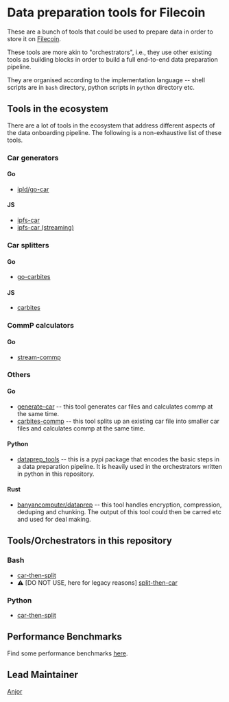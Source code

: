 # Data preparation tools for Filecoin

These are a bunch of tools that could be used to prepare data in order to store it on [Filecoin](https://filecoin.io).

These tools are more akin to "orchestrators", i.e., they use other existing tools as
building blocks in order to build a full end-to-end data preparation pipeline.

They are organised according to the implementation language -- shell scripts are in `bash` directory, python scripts in `python` directory etc.

## Tools in the ecosystem

There are a lot of tools in the ecosystem that address different aspects of the data
onboarding pipeline. The following is a non-exhaustive list of these tools.

### Car generators

#### Go
- [ipld/go-car](https://github.com/ipld/go-car)


#### JS
- [ipfs-car](https://github.com/web3-storage/ipfs-car)
- [ipfs-car (streaming)](https://github.com/web3-storage/ipfs-car2)

### Car splitters

#### Go
- [go-carbites](https://github.com/alanshaw/go-carbites)

#### JS
- [carbites](https://github.com/nftstorage/carbites)

### CommP calculators

#### Go
- [stream-commp](https://github.com/filecoin-project/go-fil-commp-hashhash)



### Others

#### Go
- [generate-car](https://github.com/tech-greedy/generate-car) -- this tool generates car files and calculates commp at the same time.
- [carbites-commp](https://github.com/anjor/go-carbites-commp) -- this tool splits up an existing car file into smaller car files and calculates commp at the same time.

#### Python
- [dataprep_tools](https://github.com/anjor/dataprep_tools) -- this is a pypi package that encodes the basic
  steps in a data preparation pipeline. It is heavily used in the orchestrators written in
  python in this repository.

#### Rust
- [banyancomputer/dataprep](https://github.com/banyancomputer/dataprep) -- this tool handles encryption, compression, deduping and chunking. The output of this tool could then be carred etc and used for deal making.

## Tools/Orchestrators in this repository

### Bash

- [car-then-split](https://github.com/anjor/filecoin_data_prep_tools/tree/main/bash/car-then-split)
- :warning: [DO NOT USE, here for legacy reasons] [split-then-car](https://github.com/anjor/filecoin_data_prep_tools/tree/main/bash/split-then-car)

### Python
- [car-then-split](https://github.com/anjor/filecoin_data_prep_tools/tree/main/python/car-then-split)


## Performance Benchmarks

Find some performance benchmarks [here](./performance).

## Lead Maintainer

[Anjor](https://github.com/anjor)
